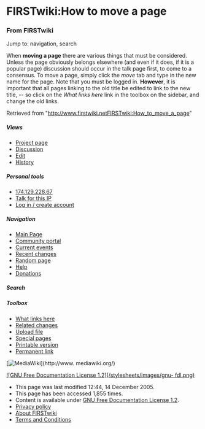 
# FIRSTwiki:How to move a page

### From FIRSTwiki

Jump to: navigation, search

When **moving a page** there are various things that must be considered.
Unless the page obviously belongs elsewhere (and even if it does, if it is a
popular page) discussion should occur in the talk page first, to come to a
consensus. To move a page, simply click the _move_ tab and type in the new
name for the page. Note that you must be logged in. **However**, it is
important that all pages linking to the old title be edited to link to the new
title, -- so click on the _What links here_ link in the toolbox on the
sidebar, and change the old links.

  

Retrieved from
"<http://www.firstwiki.netFIRSTwiki:How_to_move_a_page>"

##### Views

  * [Project page](FIRSTwiki:How_to_move_a_page)
  * [Discussion](/index.php?title=FIRSTwiki_talk:How_to_move_a_page&action=edit)
  * [Edit](/index.php?title=FIRSTwiki:How_to_move_a_page&action=edit)
  * [History](/index.php?title=FIRSTwiki:How_to_move_a_page&action=history)

##### Personal tools

  * [174.129.228.67](User:174.129.228.67)
  * [Talk for this IP](User_talk:174.129.228.67)
  * [Log in / create account](/index.php?title=Special:Userlogin&returnto=FIRSTwiki:How_to_move_a_page)

[](Main_Page "Main Page" )

##### Navigation

  * [Main Page](Main_Page)
  * [Community portal](FIRSTwiki:Community_portal)
  * [Current events](Current_events)
  * [Recent changes](Special:Recentchanges)
  * [Random page](Special:Random)
  * [Help](FIRSTwiki:Help)
  * [Donations](FIRSTwiki:Site_support)

##### Search



##### Toolbox

  * [What links here](Special:Whatlinkshere/FIRSTwiki:How_to_move_a_page)
  * [Related changes](Special:Recentchangeslinked/FIRSTwiki:How_to_move_a_page)
  * [Upload file](Special:Upload)
  * [Special pages](Special:Specialpages)
  * [Printable version](/index.php?title=FIRSTwiki:How_to_move_a_page&printable=yes)
  * [Permanent link](/index.php?title=FIRSTwiki:How_to_move_a_page&oldid=41443)

[![MediaWiki](/skins/common/images/poweredby_mediawiki_88x31.png)](http://www.
mediawiki.org/)

[![GNU Free Documentation License 1.2](/stylesheets/images/gnu-
fdl.png)](http://www.gnu.org/copyleft/fdl.html)

  * This page was last modified 12:44, 14 December 2005.
  * This page has been accessed 1,855 times.
  * Content is available under [GNU Free Documentation License 1.2](http://www.gnu.org/copyleft/fdl.html "http://www.gnu.org/copyleft/fdl.html" ).
  * [Privacy policy](FIRSTwiki:Privacy_policy "FIRSTwiki:Privacy policy" )
  * [About FIRSTwiki](FIRSTwiki:About "FIRSTwiki:About" )
  * [Terms and Conditions](FIRSTwiki:Terms_and_conditions "FIRSTwiki:Terms and conditions" )


